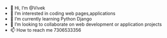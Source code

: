 - 👋 Hi, I’m @Vivek
- 👀 I’m interested in coding web pages,applications
- 🌱 I’m currently learning Python Django
- 💞️ I’m looking to collaborate on web development or application projects
- 📫 How to reach me 7306533356


<!---
Vvk0105/Vvk0105 is a ✨ special ✨ repository because its `README.md` (this file) appears on your GitHub profile.
You can click the Preview link to take a look at your changes.
--->
